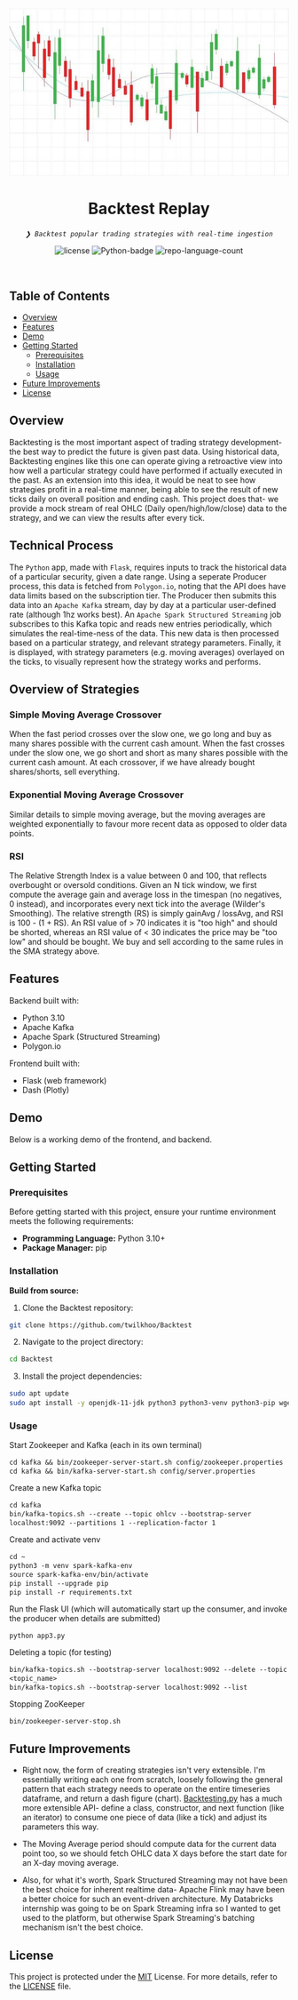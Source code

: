 <p align="center"><img src="assets/image.jpg" alt="candlesticks"></p>
<p align="center"><h1 align="center">Backtest Replay</h1></p>
<p align="center">
	<em><code>❯ Backtest popular trading strategies with real-time ingestion</code></em>
</p>
<p align="center">
	<img src="https://img.shields.io/github/license/twilkhoo/Backtest?style=default&logo=opensourceinitiative&logoColor=white&color=0080ff" alt="license">
	<img src="https://img.shields.io/badge/python-3670A0?style=for-the-badge&logo=python&logoColor=ffdd54" alt="Python-badge">
	<img src="https://img.shields.io/github/languages/count/twilkhoo/Backtest?style=default&color=0080ff" alt="repo-language-count">
</p>
<p align="center"><!-- default option, no dependency badges. -->
</p>
<p align="center">
	<!-- default option, no dependency badges. -->
</p>
<br>

##  Table of Contents

- [ Overview](#overview)
- [ Features](#features)
- [ Demo](#demo)
- [ Getting Started](#getting-started)
  - [ Prerequisites](#prerequisites)
  - [ Installation](#installation)
  - [ Usage](#usage)
- [ Future Improvements](#future-improvements)
- [ License](#license)


##  Overview

Backtesting is the most important aspect of trading strategy development- the best way to predict the future is given past data. Using historical data, Backtesting engines like this one can operate giving a retroactive view into how well a particular strategy could have performed if actually executed in the past. As an extension into this idea, it would be neat to see how strategies profit in a real-time manner, being able to see the result of new ticks daily on overall position and ending cash. This project does that- we provide a mock stream of real OHLC (Daily open/high/low/close) data to the strategy, and we can view the results after every tick.

## Technical Process

The `Python` app, made with `Flask`, requires inputs to track the historical data of a particular security, given a date range. Using a seperate Producer process, this data is fetched from `Polygon.io`, noting that the API does have data limits based on the subscription tier. The Producer then submits this data into an `Apache Kafka` stream, day by day at a particular user-defined rate (although 1hz works best). An `Apache Spark Structured Streaming` job subscribes to this Kafka topic and reads new entries periodically, which simulates the real-time-ness of the data. This new data is then processed based on a particular strategy, and relevant strategy parameters. Finally, it is displayed, with strategy parameters (e.g. moving averages) overlayed on the ticks, to visually represent how the strategy works and performs.

## Overview of Strategies

### Simple Moving Average Crossover
When the fast period crosses over the slow one, we go long and buy as many shares possible with the current cash amount. When the fast crosses under the slow one, we go short and short as many shares possible with the current cash amount. At each crossover, if we have already bought shares/shorts, sell everything.

### Exponential Moving Average Crossover
Similar details to simple moving average, but the moving averages are weighted exponentially to favour more recent data as opposed to older data points.

### RSI
The Relative Strength Index is a value between 0 and 100, that reflects overbought or oversold conditions. Given an N tick window, we first compute the average gain and average loss in the timespan (no negatives, 0 instead), and incorporates every next tick into the average (Wilder's Smoothing). The relative strength (RS) is simply gainAvg / lossAvg, and RSI is 100 - (1 + RS). An RSI value of > 70 indicates it is "too high" and should be shorted, whereas an RSI value of < 30 indicates the price may be "too low" and should be bought. We buy and sell according to the same rules in the SMA strategy above.

##  Features

Backend built with:
- Python 3.10
- Apache Kafka
- Apache Spark (Structured Streaming)
- Polygon.io

Frontend built with:
- Flask (web framework)
- Dash (Plotly)

## Demo

Below is a working demo of the frontend, and backend.


##  Getting Started

###  Prerequisites

Before getting started with this project, ensure your runtime environment meets the following requirements:

- **Programming Language:** Python 3.10+
- **Package Manager:** pip

###  Installation

**Build from source:**

1. Clone the Backtest repository:
```sh
git clone https://github.com/twilkhoo/Backtest
```

2. Navigate to the project directory:

```sh
cd Backtest
```

3. Install the project dependencies:

```sh
sudo apt update
sudo apt install -y openjdk-11-jdk python3 python3-venv python3-pip wget tar
```

###  Usage
Start Zookeeper and Kafka (each in its own terminal)

```
cd kafka && bin/zookeeper-server-start.sh config/zookeeper.properties
cd kafka && bin/kafka-server-start.sh config/server.properties
```

Create a new Kafka topic
```
cd kafka
bin/kafka-topics.sh --create --topic ohlcv --bootstrap-server localhost:9092 --partitions 1 --replication-factor 1
```

Create and activate venv
```
cd ~
python3 -m venv spark-kafka-env
source spark-kafka-env/bin/activate
pip install --upgrade pip
pip install -r requirements.txt
```

Run the Flask UI (which will automatically start up the consumer, and invoke the producer when details are submitted)
```
python app3.py
```

Deleting a topic (for testing)
```
bin/kafka-topics.sh --bootstrap-server localhost:9092 --delete --topic <topic_name>
bin/kafka-topics.sh --bootstrap-server localhost:9092 --list
```

Stopping ZooKeeper
```
bin/zookeeper-server-stop.sh
```

##  Future Improvements

- Right now, the form of creating strategies isn't very extensible. I'm essentially writing each one from scratch, loosely following the general pattern that each strategy needs to operate on the entire timeseries dataframe, and return a dash figure (chart). [Backtesting.py](https://kernc.github.io/backtesting.py/) has a much more extensible API- define a class, constructor, and next function (like an iterator) to consume one piece of data (like a tick) and adjust its parameters this way.

- The Moving Average period should compute data for the current data point too, so we should fetch OHLC data X days before the start date for an X-day moving average.

- Also, for what it's worth, Spark Structured Streaming may not have been the best choice for inherent realtime data- Apache Flink may have been a better choice for such an event-driven architecture. My Databricks internship was going to be on Spark Streaming infra so I wanted to get used to the platform, but otherwise Spark Streaming's batching mechanism isn't the best choice.

##  License

This project is protected under the [MIT](https://choosealicense.com/licenses/mit/) License. For more details, refer to the [LICENSE](https://choosealicense.com/licenses/mit/) file.
